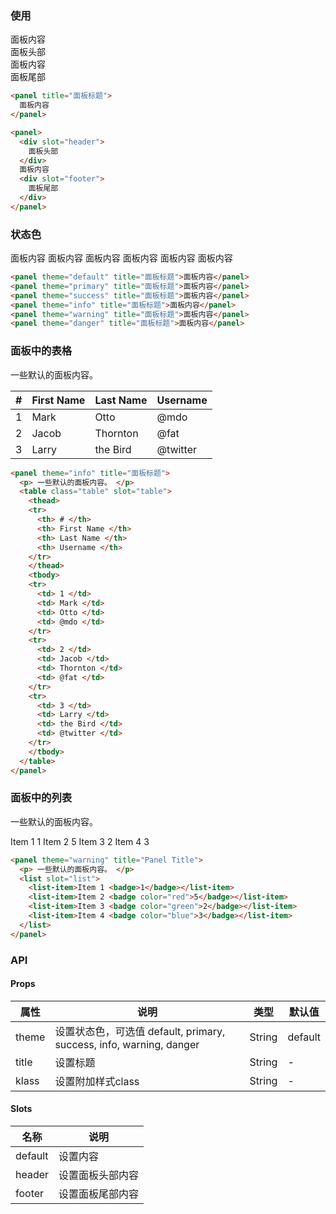 <row>
<column :md=12>

### 使用

<panel title="面板标题">
  面板内容
</panel>

<panel>
  <div slot="header">
    面板头部
  </div>
  面板内容
  <div slot="footer">
    面板尾部
  </div>
</panel>

```html
<panel title="面板标题">
  面板内容
</panel>

<panel>
  <div slot="header">
    面板头部
  </div>
  面板内容
  <div slot="footer">
    面板尾部
  </div>
</panel>
```

### 状态色

<panel theme="default" title="面板标题">面板内容</panel>
<panel theme="primary" title="面板标题">面板内容</panel>
<panel theme="success" title="面板标题">面板内容</panel>
<panel theme="info" title="面板标题">面板内容</panel>
<panel theme="warning" title="面板标题">面板内容</panel>
<panel theme="danger" title="面板标题">面板内容</panel>

```html
<panel theme="default" title="面板标题">面板内容</panel>
<panel theme="primary" title="面板标题">面板内容</panel>
<panel theme="success" title="面板标题">面板内容</panel>
<panel theme="info" title="面板标题">面板内容</panel>
<panel theme="warning" title="面板标题">面板内容</panel>
<panel theme="danger" title="面板标题">面板内容</panel>
```

### 面板中的表格

<panel theme="info" title="Panel Title">
  <p> 一些默认的面板内容。 </p>
  <table class="table" slot="table">
    <thead>
    <tr>
      <th> # </th>
      <th> First Name </th>
      <th> Last Name </th>
      <th> Username </th>
    </tr>
    </thead>
    <tbody>
    <tr>
      <td> 1 </td>
      <td> Mark </td>
      <td> Otto </td>
      <td> @mdo </td>
    </tr>
    <tr>
      <td> 2 </td>
      <td> Jacob </td>
      <td> Thornton </td>
      <td> @fat </td>
    </tr>
    <tr>
      <td> 3 </td>
      <td> Larry </td>
      <td> the Bird </td>
      <td> @twitter </td>
    </tr>
    </tbody>
  </table>
</panel>

```html
<panel theme="info" title="面板标题">
  <p> 一些默认的面板内容。 </p>
  <table class="table" slot="table">
    <thead>
    <tr>
      <th> # </th>
      <th> First Name </th>
      <th> Last Name </th>
      <th> Username </th>
    </tr>
    </thead>
    <tbody>
    <tr>
      <td> 1 </td>
      <td> Mark </td>
      <td> Otto </td>
      <td> @mdo </td>
    </tr>
    <tr>
      <td> 2 </td>
      <td> Jacob </td>
      <td> Thornton </td>
      <td> @fat </td>
    </tr>
    <tr>
      <td> 3 </td>
      <td> Larry </td>
      <td> the Bird </td>
      <td> @twitter </td>
    </tr>
    </tbody>
  </table>
</panel>
```

### 面板中的列表

<panel theme="warning" title="Panel Title">
  <p> 一些默认的面板内容。 </p>
  <list slot="list">
    <list-item>Item 1 <badge>1</badge></list-item>
    <list-item>Item 2 <badge color="red">5</badge></list-item>
    <list-item>Item 3 <badge color="green">2</badge></list-item>
    <list-item>Item 4 <badge color="blue">3</badge></list-item>
  </list>
</panel>

```html
<panel theme="warning" title="Panel Title">
  <p> 一些默认的面板内容。 </p>
  <list slot="list">
    <list-item>Item 1 <badge>1</badge></list-item>
    <list-item>Item 2 <badge color="red">5</badge></list-item>
    <list-item>Item 3 <badge color="green">2</badge></list-item>
    <list-item>Item 4 <badge color="blue">3</badge></list-item>
  </list>
</panel>
```

  ### API
  
  <portlet title="Panel" icon="map-signs" theme="light" bordered>
  
  #### Props

  <div class="table-scrollable table-scrollable-borderless">
      <table class="table table-hover table-bordered">
          <thead>
              <tr class="uppercase">
                  <th> 属性 </th>
                  <th> 说明 </th>
                  <th> 类型 </th>
                  <th> 默认值 </th>
              </tr>
          </thead>
          <tbody>
              <tr>
                  <td> theme </td>
                  <td> 设置状态色，可选值 default, primary, success, info, warning, danger </td>
                  <td> String </td>
                  <td> default </td>
              </tr>
              <tr>
                  <td> title </td>
                  <td> 设置标题 </td>
                  <td> String </td>
                  <td> - </td>
              </tr>
              <tr>
                  <td> klass </td>
                  <td> 设置附加样式class </td>
                  <td> String </td>
                  <td> - </td>
              </tr>
          </tbody>
      </table>
  </div>

  #### Slots

  <div class="table-scrollable table-scrollable-borderless">
      <table class="table table-hover table-bordered">
          <thead>
              <tr class="uppercase">
                  <th> 名称 </th>
                  <th> 说明 </th>
              </tr>
          </thead>
          <tbody>
              <tr>
                  <td> default </td>
                  <td> 设置内容 </td>
              </tr>
              <tr>
                  <td> header </td>
                  <td> 设置面板头部内容 </td>
              </tr>
              <tr>
                  <td> footer </td>
                  <td> 设置面板尾部内容 </td>
              </tr>
          </tbody>
      </table>
  </div>
  
  </portlet>

</column>
</row>

